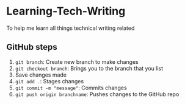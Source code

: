 # Learning-Tech-Writing
To help me learn all things technical writing related

## GitHub steps
1. `git branch`: Create new branch to make changes
2. `git checkout branch`: Brings you to the branch that you list
3. Save changes made
4. `git add .`: Stages changes 
5. `git commit -m "message"`: Commits changes
6. `git push origin branchname`: Pushes changes to the GitHub repo 